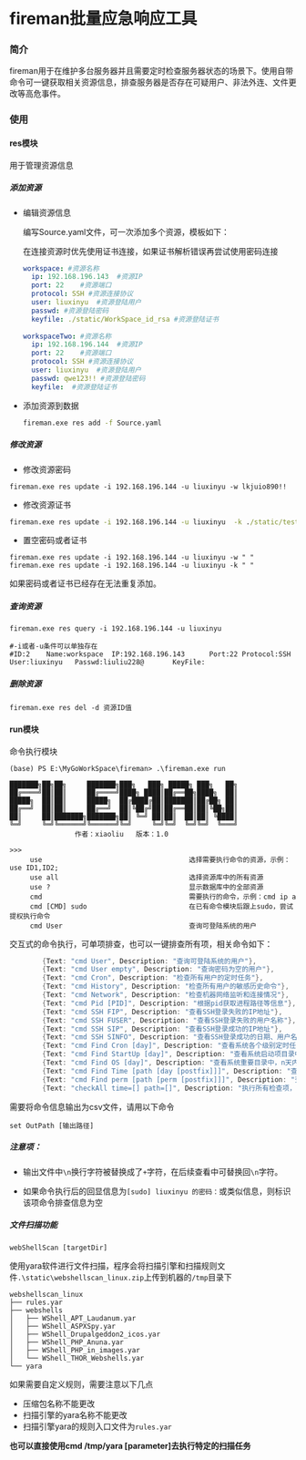# fireman批量应急响应工具

### 简介

fireman用于在维护多台服务器并且需要定时检查服务器状态的场景下。使用自带命令可一键获取相关资源信息，排查服务器是否存在可疑用户、非法外连、文件更改等高危事件。

### 使用

#### res模块

用于管理资源信息

##### 添加资源

* 编辑资源信息

  编写Source.yaml文件，可一次添加多个资源，模板如下：

  在连接资源时优先使用证书连接，如果证书解析错误再尝试使用密码连接

  ```yaml
  workspace: #资源名称
    ip: 192.168.196.143  #资源IP
    port: 22	#资源端口
    protocol: SSH #资源连接协议
    user: liuxinyu	#资源登陆用户
    passwd: #资源登陆密码
    keyfile: ./static/WorkSpace_id_rsa #资源登陆证书
    
  workspaceTwo: #资源名称
    ip: 192.168.196.144  #资源IP
    port: 22	#资源端口
    protocol: SSH #资源连接协议
    user: liuxinyu	#资源登陆用户
    passwd: qwe123!! #资源登陆密码
    keyfile:  #资源登陆证书

* 添加资源到数据

  ```cmd
  fireman.exe res add -f Source.yaml
  ```

##### 修改资源

* 修改资源密码

```
fireman.exe res update -i 192.168.196.144 -u liuxinyu -w lkjuio890!!
```

* 修改资源证书

```cmd
fireman.exe res update -i 192.168.196.144 -u liuxinyu  -k ./static/test_id_rsa
```

* 置空密码或者证书

```
fireman.exe res update -i 192.168.196.144 -u liuxinyu -w " " 
fireman.exe res update -i 192.168.196.144 -u liuxinyu -k " "
```

如果密码或者证书已经存在无法重复添加。

##### 查询资源

```
fireman.exe res query -i 192.168.196.144 -u liuxinyu

#-i或者-u条件可以单独存在
#ID:2    Name:workspace  IP:192.168.196.143      Port:22 Protocol:SSH    User:liuxinyu   Passwd:liuliu228@       KeyFile: 
```

##### 删除资源

```
fireman.exe res del -d 资源ID值
```

#### run模块

命令执行模块

```
(base) PS E:\MyGoWorkSpace\fireman> .\fireman.exe run
 
███████╗██╗██╗     ███████╗███╗   ███╗ █████╗ ███╗   ██╗
██╔════╝██║██║     ██╔════╝████╗ ████║██╔══██╗████╗  ██║
█████╗  ██║██║     █████╗  ██╔████╔██║███████║██╔██╗ ██║
██╔══╝  ██║██║     ██╔══╝  ██║╚██╔╝██║██╔══██║██║╚██╗██║
██║     ██║███████╗███████╗██║ ╚═╝ ██║██║  ██║██║ ╚████║
╚═╝     ╚═╝╚══════╝╚══════╝╚═╝     ╚═╝╚═╝  ╚═╝╚═╝  ╚═══╝
                作者：xiaoliu   版本：1.0

>>>
     use                                    选择需要执行命令的资源，示例：use ID1,ID2;                       
     use all                                选择资源库中的所有资源                                           
     use ?                                  显示数据库中的全部资源                                           
     cmd                                    需要执行的命令，示例：cmd ip a                                   
     cmd [CMD] sudo                         在已有命令模块后跟上sudo，尝试提权执行命令                       
     cmd User                               查询可登陆系统的用户                                             

```

交互式的命令执行，可单项排查，也可以一键排查所有项，相关命令如下：

```go
		{Text: "cmd User", Description: "查询可登陆系统的用户"},
		{Text: "cmd User empty", Description: "查询密码为空的用户"},
		{Text: "cmd Cron", Description: "检查所有用户的定时任务"},
		{Text: "cmd History", Description: "检查所有用户的敏感历史命令"},
		{Text: "cmd Network", Description: "检查机器网络监听和连接情况"},
		{Text: "cmd Pid [PID]", Description: "根据pid获取进程路径等信息"},
		{Text: "cmd SSH FIP", Description: "查看SSH登录失败的IP地址"},
		{Text: "cmd SSH FUSER", Description: "查看SSH登录失败的用户名称"},
		{Text: "cmd SSH SIP", Description: "查看SSH登录成功的IP地址"},
		{Text: "cmd SSH SINFO", Description: "查看SSH登录成功的日期、用户名、IP"},
		{Text: "cmd Find Cron [day]", Description: "查看系统各个级别定时任务目录中，n天内被修改的文件（参数为天数）"},
		{Text: "cmd Find StartUp [day]", Description: "查看系统启动项目录中，n天内被修改的文件（参数为天数）"},
		{Text: "cmd Find OS [day]", Description: "查看系统重要目录中，n天内被修改的文件（参数为天数）"},
		{Text: "cmd Find Time [path [day [postfix]]]", Description: "查看系统中指定时间内的文件的修改"},
		{Text: "cmd Find perm [path [perm [postfix]]]", Description: "查看系统中指定时间内存在修改的具有特定权限的文件"},
		{Text: "checkAll time=[] path=[]", Description: "执行所有检查项，time用于指定时间的项，path用于需要指定路径的项"},
```

需要将命令信息输出为csv文件，请用以下命令

```
set OutPath [输出路径]
```

##### 注意项：

* 输出文件中`\n`换行字符被替换成了`+`字符，在后续查看中可替换回`\n`字符。

* 如果命令执行后的回显信息为`[sudo] liuxinyu 的密码：`或类似信息，则标识该项命令排查信息为空




##### 文件扫描功能

```
webShellScan [targetDir]
```

使用yara软件进行文件扫描，程序会将扫描引擎和扫描规则文件`.\static\webshellscan_linux.zip`上传到机器的`/tmp`目录下

```
webshellscan_linux
├── rules.yar
├── webshells
│   ├── WShell_APT_Laudanum.yar
│   ├── WShell_ASPXSpy.yar
│   ├── WShell_Drupalgeddon2_icos.yar
│   ├── WShell_PHP_Anuna.yar
│   ├── WShell_PHP_in_images.yar
│   └── WShell_THOR_Webshells.yar
└── yara
```

如果需要自定义规则，需要注意以下几点

* 压缩包名称不能更改
* 扫描引擎的yara名称不能更改
* 扫描引擎yara的规则入口文件为`rules.yar`

**也可以直接使用cmd /tmp/yara [parameter]去执行特定的扫描任务**
